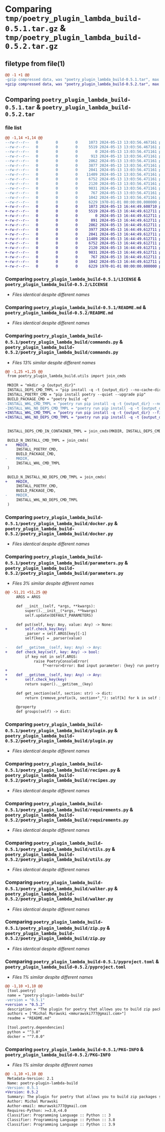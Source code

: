 # Comparing `tmp/poetry_plugin_lambda_build-0.5.1.tar.gz` & `tmp/poetry_plugin_lambda_build-0.5.2.tar.gz`

## filetype from file(1)

```diff
@@ -1 +1 @@
-gzip compressed data, was "poetry_plugin_lambda_build-0.5.1.tar", max compression
+gzip compressed data, was "poetry_plugin_lambda_build-0.5.2.tar", max compression
```

## Comparing `poetry_plugin_lambda_build-0.5.1.tar` & `poetry_plugin_lambda_build-0.5.2.tar`

### file list

```diff
@@ -1,14 +1,14 @@
--rw-r--r--   0        0        0     1073 2024-05-13 13:03:56.467161 poetry_plugin_lambda_build-0.5.1/LICENSE
--rw-r--r--   0        0        0     5519 2024-05-13 13:03:56.467161 poetry_plugin_lambda_build-0.5.1/README.md
--rw-r--r--   0        0        0        0 2024-05-13 13:03:56.471161 poetry_plugin_lambda_build-0.5.1/poetry_plugin_lambda_build/__init__.py
--rw-r--r--   0        0        0      913 2024-05-13 13:03:56.471161 poetry_plugin_lambda_build-0.5.1/poetry_plugin_lambda_build/commands.py
--rw-r--r--   0        0        0     2862 2024-05-13 13:03:56.471161 poetry_plugin_lambda_build-0.5.1/poetry_plugin_lambda_build/docker.py
--rw-r--r--   0        0        0     3877 2024-05-13 13:03:56.471161 poetry_plugin_lambda_build-0.5.1/poetry_plugin_lambda_build/parameters.py
--rw-r--r--   0        0        0     2041 2024-05-13 13:03:56.471161 poetry_plugin_lambda_build-0.5.1/poetry_plugin_lambda_build/plugin.py
--rw-r--r--   0        0        0    11409 2024-05-13 13:03:56.471161 poetry_plugin_lambda_build-0.5.1/poetry_plugin_lambda_build/recipes.py
--rw-r--r--   0        0        0     6752 2024-05-13 13:03:56.471161 poetry_plugin_lambda_build-0.5.1/poetry_plugin_lambda_build/requirements.py
--rw-r--r--   0        0        0     2120 2024-05-13 13:03:56.471161 poetry_plugin_lambda_build-0.5.1/poetry_plugin_lambda_build/utils.py
--rw-r--r--   0        0        0     9831 2024-05-13 13:03:56.471161 poetry_plugin_lambda_build-0.5.1/poetry_plugin_lambda_build/walker.py
--rw-r--r--   0        0        0      767 2024-05-13 13:03:56.471161 poetry_plugin_lambda_build-0.5.1/poetry_plugin_lambda_build/zip.py
--rw-r--r--   0        0        0     1042 2024-05-13 13:03:56.471161 poetry_plugin_lambda_build-0.5.1/pyproject.toml
--rw-r--r--   0        0        0     6229 1970-01-01 00:00:00.000000 poetry_plugin_lambda_build-0.5.1/PKG-INFO
+-rw-r--r--   0        0        0     1073 2024-05-13 16:44:49.608710 poetry_plugin_lambda_build-0.5.2/LICENSE
+-rw-r--r--   0        0        0     5519 2024-05-13 16:44:49.612711 poetry_plugin_lambda_build-0.5.2/README.md
+-rw-r--r--   0        0        0        0 2024-05-13 16:44:49.612711 poetry_plugin_lambda_build-0.5.2/poetry_plugin_lambda_build/__init__.py
+-rw-r--r--   0        0        0      891 2024-05-13 16:44:49.612711 poetry_plugin_lambda_build-0.5.2/poetry_plugin_lambda_build/commands.py
+-rw-r--r--   0        0        0     2862 2024-05-13 16:44:49.612711 poetry_plugin_lambda_build-0.5.2/poetry_plugin_lambda_build/docker.py
+-rw-r--r--   0        0        0     3977 2024-05-13 16:44:49.612711 poetry_plugin_lambda_build-0.5.2/poetry_plugin_lambda_build/parameters.py
+-rw-r--r--   0        0        0     2041 2024-05-13 16:44:49.612711 poetry_plugin_lambda_build-0.5.2/poetry_plugin_lambda_build/plugin.py
+-rw-r--r--   0        0        0    11409 2024-05-13 16:44:49.612711 poetry_plugin_lambda_build-0.5.2/poetry_plugin_lambda_build/recipes.py
+-rw-r--r--   0        0        0     6752 2024-05-13 16:44:49.612711 poetry_plugin_lambda_build-0.5.2/poetry_plugin_lambda_build/requirements.py
+-rw-r--r--   0        0        0     2120 2024-05-13 16:44:49.612711 poetry_plugin_lambda_build-0.5.2/poetry_plugin_lambda_build/utils.py
+-rw-r--r--   0        0        0     9831 2024-05-13 16:44:49.612711 poetry_plugin_lambda_build-0.5.2/poetry_plugin_lambda_build/walker.py
+-rw-r--r--   0        0        0      767 2024-05-13 16:44:49.612711 poetry_plugin_lambda_build-0.5.2/poetry_plugin_lambda_build/zip.py
+-rw-r--r--   0        0        0     1042 2024-05-13 16:44:49.612711 poetry_plugin_lambda_build-0.5.2/pyproject.toml
+-rw-r--r--   0        0        0     6229 1970-01-01 00:00:00.000000 poetry_plugin_lambda_build-0.5.2/PKG-INFO
```

### Comparing `poetry_plugin_lambda_build-0.5.1/LICENSE` & `poetry_plugin_lambda_build-0.5.2/LICENSE`

 * *Files identical despite different names*

### Comparing `poetry_plugin_lambda_build-0.5.1/README.md` & `poetry_plugin_lambda_build-0.5.2/README.md`

 * *Files identical despite different names*

### Comparing `poetry_plugin_lambda_build-0.5.1/poetry_plugin_lambda_build/commands.py` & `poetry_plugin_lambda_build-0.5.2/poetry_plugin_lambda_build/commands.py`

 * *Files 13% similar despite different names*

```diff
@@ -1,25 +1,25 @@
 from poetry_plugin_lambda_build.utils import join_cmds
 
 MKDIR = "mkdir -p {output_dir}"
 INSTALL_DEPS_CMD_TMPL = "pip install -q -t {output_dir} --no-cache-dir -r {requirements}"
 INSTALL_POETRY_CMD = "pip install poetry --quiet --upgrade pip"
 BUILD_PACKAGE_CMD = "poetry build -q"
-INSTALL_WHL_CMD_TMPL = "poetry run pip install -q -t {output_dir} --no-index --find-links=dist {package_name} --no-cache-dir --upgrade"
-INSTALL_WHL_NO_DEPS_CMD_TMPL = "poetry run pip install -q -t {output_dir} --no-index --find-links=dist {package_name} --no-cache-dir --no-deps --upgrade"
+INSTALL_WHL_CMD_TMPL = "poetry run pip install -q -t {output_dir} --find-links=dist {package_name} --no-cache-dir --upgrade"
+INSTALL_WHL_NO_DEPS_CMD_TMPL = "poetry run pip install -q -t {output_dir} --find-links=dist {package_name} --no-cache-dir --no-deps --upgrade"
 
 
 INSTALL_DEPS_CMD_IN_CONTAINER_TMPL = join_cmds(MKDIR, INSTALL_DEPS_CMD_TMPL)
 
 BUILD_N_INSTALL_CMD_TMPL = join_cmds(
+    MKDIR,
     INSTALL_POETRY_CMD,
     BUILD_PACKAGE_CMD,
-    MKDIR,
     INSTALL_WHL_CMD_TMPL
 )
 
 BUILD_N_INSTALL_NO_DEPS_CMD_TMPL = join_cmds(
+    MKDIR,
     INSTALL_POETRY_CMD,
     BUILD_PACKAGE_CMD,
-    MKDIR,
     INSTALL_WHL_NO_DEPS_CMD_TMPL
 )
```

### Comparing `poetry_plugin_lambda_build-0.5.1/poetry_plugin_lambda_build/docker.py` & `poetry_plugin_lambda_build-0.5.2/poetry_plugin_lambda_build/docker.py`

 * *Files identical despite different names*

### Comparing `poetry_plugin_lambda_build-0.5.1/poetry_plugin_lambda_build/parameters.py` & `poetry_plugin_lambda_build-0.5.2/poetry_plugin_lambda_build/parameters.py`

 * *Files 3% similar despite different names*

```diff
@@ -51,21 +51,25 @@
     ARGS = ARGS
 
     def __init__(self, *args, **kwargs):
         super().__init__(*args, **kwargs)
         self.update(DEFAULT_PARAMETERS)
 
     def put(self, key: Any, value: Any) -> None:
+        self.check_key(key)
         _parser = self.ARGS[key][-1]
         self[key] = _parser(value)
 
-    def __getitem__(self, key: Any) -> Any:
+    def check_key(self, key: Any) -> bool:
         if key not in self.ARGS:
             raise PoetryConsoleError(
                 f"<error>Error: Bad input parameter: {key} run poetry build-lambda --help for more info</error>")
+
+    def __getitem__(self, key: Any) -> Any:
+        self.check_key(key)
         return super().__getitem__(key)
 
     def get_section(self, section: str) -> dict:
         return {remove_prefix(k, section+"_"): self[k] for k in self if k.startswith(section)}
 
     @property
     def groups(self) -> dict:
```

### Comparing `poetry_plugin_lambda_build-0.5.1/poetry_plugin_lambda_build/plugin.py` & `poetry_plugin_lambda_build-0.5.2/poetry_plugin_lambda_build/plugin.py`

 * *Files identical despite different names*

### Comparing `poetry_plugin_lambda_build-0.5.1/poetry_plugin_lambda_build/recipes.py` & `poetry_plugin_lambda_build-0.5.2/poetry_plugin_lambda_build/recipes.py`

 * *Files identical despite different names*

### Comparing `poetry_plugin_lambda_build-0.5.1/poetry_plugin_lambda_build/requirements.py` & `poetry_plugin_lambda_build-0.5.2/poetry_plugin_lambda_build/requirements.py`

 * *Files identical despite different names*

### Comparing `poetry_plugin_lambda_build-0.5.1/poetry_plugin_lambda_build/utils.py` & `poetry_plugin_lambda_build-0.5.2/poetry_plugin_lambda_build/utils.py`

 * *Files identical despite different names*

### Comparing `poetry_plugin_lambda_build-0.5.1/poetry_plugin_lambda_build/walker.py` & `poetry_plugin_lambda_build-0.5.2/poetry_plugin_lambda_build/walker.py`

 * *Files identical despite different names*

### Comparing `poetry_plugin_lambda_build-0.5.1/poetry_plugin_lambda_build/zip.py` & `poetry_plugin_lambda_build-0.5.2/poetry_plugin_lambda_build/zip.py`

 * *Files identical despite different names*

### Comparing `poetry_plugin_lambda_build-0.5.1/pyproject.toml` & `poetry_plugin_lambda_build-0.5.2/pyproject.toml`

 * *Files 1% similar despite different names*

```diff
@@ -1,10 +1,10 @@
 [tool.poetry]
 name = "poetry-plugin-lambda-build"
-version = "0.5.1"
+version = "0.5.2"
 description = "The plugin for poetry that allows you to build zip packages suited for serverless deployment like AWS Lambda, Google App Engine, Azure App Service, and more..."
 authors = ["Michal Murawski <mmurawski777@gmail.com>"]
 readme = "README.md"
 
 [tool.poetry.dependencies]
 python = "^3.8"
 docker = "^7.0.0"
```

### Comparing `poetry_plugin_lambda_build-0.5.1/PKG-INFO` & `poetry_plugin_lambda_build-0.5.2/PKG-INFO`

 * *Files 1% similar despite different names*

```diff
@@ -1,10 +1,10 @@
 Metadata-Version: 2.1
 Name: poetry-plugin-lambda-build
-Version: 0.5.1
+Version: 0.5.2
 Summary: The plugin for poetry that allows you to build zip packages suited for serverless deployment like AWS Lambda, Google App Engine, Azure App Service, and more...
 Author: Michal Murawski
 Author-email: mmurawski777@gmail.com
 Requires-Python: >=3.8,<4.0
 Classifier: Programming Language :: Python :: 3
 Classifier: Programming Language :: Python :: 3.8
 Classifier: Programming Language :: Python :: 3.9
```

